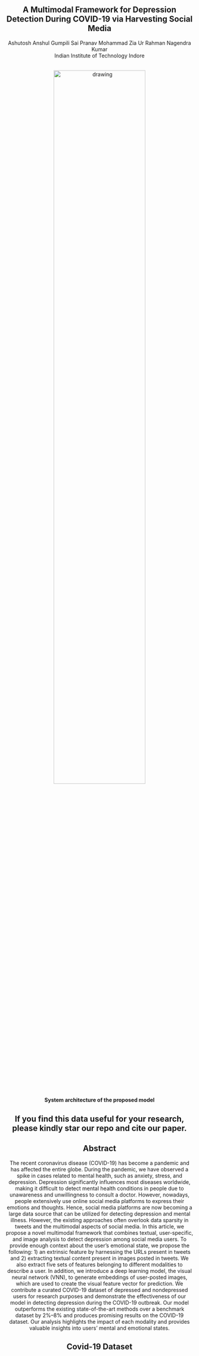 <div align="center">

## A Multimodal Framework for Depression Detection During COVID-19 via Harvesting Social Media

<div>
    Ashutosh Anshul
    Gumpili Sai Pranav
    Mohammad Zia Ur Rahman
    Nagendra Kumar
</div>
<div>
    Indian Institute of Technology Indore
</div>

<br>

<p align="center">
<img src="overview_frameworks.png" alt="drawing" width="70%" height="70%"/>
    <h4 align="center">System architecture of the proposed model</h4>
</p>

<h2>If you find this data useful for your research, please kindly star our repo and cite our paper.</h2>

## Abstract

The recent coronavirus disease (COVID-19) has become a pandemic and has affected the entire globe. During the pandemic, we have observed a spike in cases related to mental health, such as anxiety, stress, and depression. Depression significantly influences most diseases worldwide, making it difficult to detect mental health conditions in people due to unawareness and unwillingness to consult a doctor. However, nowadays, people extensively use online social media platforms to express their emotions and thoughts. Hence, social media platforms are now becoming a large data source that can be utilized for detecting depression and mental illness. However, the existing approaches often overlook data sparsity in tweets and the multimodal aspects of social media. In this article, we propose a novel multimodal framework that combines textual, user-specific, and image analysis to detect depression among social media users. To provide enough context about the user’s emotional state, we propose the following: 1) an extrinsic feature by harnessing the URLs present in tweets and 2) extracting textual content present in images posted in tweets. We also extract five sets of features belonging to different modalities to describe a user. In addition, we introduce a deep learning model, the visual neural network (VNN), to generate embeddings of user-posted images, which are used to create the visual feature vector for prediction. We contribute a curated COVID-19 dataset of depressed and nondepressed users for research purposes and demonstrate the effectiveness of our model in detecting depression during the COVID-19 outbreak. Our model outperforms the existing state-of-the-art methods over a benchmark dataset by 2%–8% and produces promising results on the COVID-19 dataset. Our analysis highlights the impact of each modality and provides valuable insights into users’ mental and emotional states.

## Covid-19 Dataset



</div>
  

